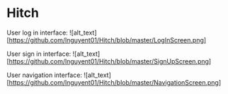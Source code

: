 # Hitch

User log in interface:
![alt_text] [https://github.com/lnguyent01/Hitch/blob/master/LogInScreen.png]

User sign in interface:
![alt_text] [https://github.com/lnguyent01/Hitch/blob/master/SignUpScreen.png]

User navigation interface:
![alt_text] [https://github.com/lnguyent01/Hitch/blob/master/NavigationScreen.png]
